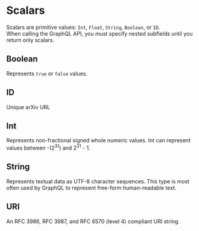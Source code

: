 # Scalars

Scalars are primitive values: ``Int``, ``Float``, ``String``, ``Boolean``, or ``ID``.  
When calling the GraphQL API, you must specify nested subfields until you return only scalars.

## Boolean

Represents ``true`` or ``false`` values.

## ID

Unique arXiv URL

## Int

Represents non-fractional signed whole numeric values. Int can represent values between -(2<sup>31</sup>) and 2<sup>31</sup> - 1.

## String

Represents textual data as UTF-8 character sequences. This type is most often used by GraphQL to represent free-form human-readable text.

## URI

An RFC 3986, RFC 3987, and RFC 6570 (level 4) compliant URI string.